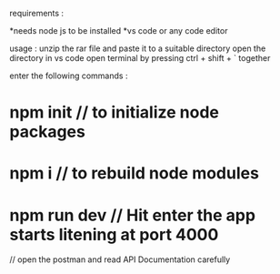requirements :

*needs node js to be installed
*vs code or any code editor

usage : 
unzip the rar file and paste it to a suitable directory 
open the directory in vs code
open terminal by pressing  ctrl + shift + `  together

enter the following commands :

# npm init        // to initialize node packages
# npm i           // to rebuild node modules
# npm run dev     // Hit enter the app starts litening at port 4000 

// open the postman and read API Documentation carefully
